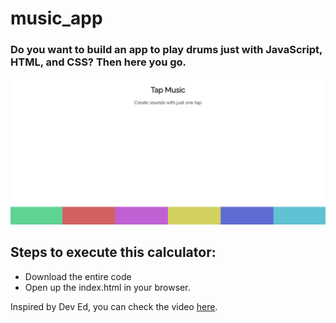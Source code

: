 # music_app
### Do you want to build an app to play drums just with JavaScript, HTML, and CSS? Then here you go.

![title-pic](https://github.com/saha0073/music_app/blob/master/music_app_UI.PNG)

## Steps to execute this calculator:
- Download the entire code 
- Open up the index.html in your browser.

Inspired by Dev Ed, you can check the video [here](https://www.youtube.com/watch?v=2VJlzeEVL8A&ab_channel=DevEd).
